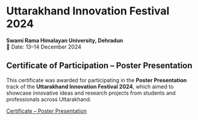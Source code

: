 # Uttarakhand Innovation Festival 2024  

**Swami Rama Himalayan University, Dehradun**  
📅 Date: 13–14 December 2024

## Certificate of Participation – Poster Presentation

This certificate was awarded for participating in the **Poster Presentation** track of the **Uttarakhand Innovation Festival 2024**, which aimed to showcase innovative ideas and research projects from students and professionals across Uttarakhand.

[Certificate – Poster Presentation]([uif_participation_poster.png](https://drive.google.com/file/d/1LXUUYMcoUlv0MITuO2PLYSSF5cjNmDVY/view?usp=sharing))
